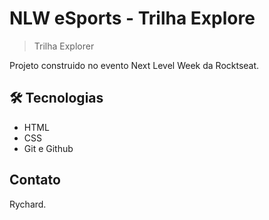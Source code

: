 # NLW eSports - Trilha Explore

>Trilha Explorer

Projeto construido no evento Next Level Week da Rocktseat.

 ##  🛠 Tecnologias

 - HTML
 - CSS
 - Git e Github

 ## Contato

 Rychard.